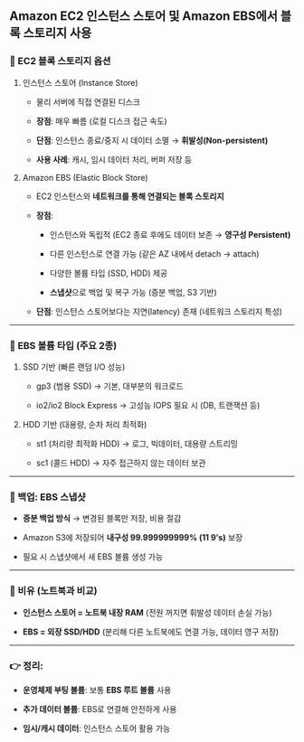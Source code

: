 ## Amazon EC2 인스턴스 스토어 및 Amazon EBS에서 블록 스토리지 사용

### 🔹 EC2 블록 스토리지 옵션

1. 인스턴스 스토어 (Instance Store)

    - 물리 서버에 직접 연결된 디스크

    - **장점**: 매우 빠름 (로컬 디스크 접근 속도)

    - **단점**: 인스턴스 종료/중지 시 데이터 소멸 → **휘발성(Non-persistent)**

    - **사용 사례**: 캐시, 임시 데이터 처리, 버퍼 저장 등

2. Amazon EBS (Elastic Block Store)

    - EC2 인스턴스와 **네트워크를 통해 연결되는 블록 스토리지**

    - **장점**:

        - 인스턴스와 독립적 (EC2 종료 후에도 데이터 보존 → **영구성 Persistent)**

        - 다른 인스턴스로 연결 가능 (같은 AZ 내에서 detach → attach)

        - 다양한 볼륨 타입 (SSD, HDD) 제공

        - **스냅샷**으로 백업 및 복구 가능 (증분 백업, S3 기반)

    - **단점**: 인스턴스 스토어보다는 지연(latency) 존재 (네트워크 스토리지 특성)

---

### 🔹 EBS 볼륨 타입 (주요 2종)

1. SSD 기반 (빠른 랜덤 I/O 성능)

    - gp3 (범용 SSD) → 기본, 대부분의 워크로드

    - io2/io2 Block Express → 고성능 IOPS 필요 시 (DB, 트랜잭션 등)

2. HDD 기반 (대용량, 순차 처리 최적화)

    - st1 (처리량 최적화 HDD) → 로그, 빅데이터, 대용량 스트리밍

    - sc1 (콜드 HDD) → 자주 접근하지 않는 데이터 보관

---

### 🔹 백업: EBS 스냅샷

- **증분 백업 방식** → 변경된 블록만 저장, 비용 절감

- Amazon S3에 저장되어 **내구성 99.999999999% (11 9’s)** 보장

- 필요 시 스냅샷에서 새 EBS 볼륨 생성 가능

---

### 🔹 비유 (노트북과 비교)

- **인스턴스 스토어 = 노트북 내장 RAM** (전원 꺼지면 휘발성 데이터 손실 가능)

- **EBS = 외장 SSD/HDD** (분리해 다른 노트북에도 연결 가능, 데이터 영구 저장)

---

### 👉 정리:

- **운영체제 부팅 볼륨**: 보통 **EBS 루트 볼륨** 사용

- **추가 데이터 볼륨**: EBS로 연결해 안전하게 사용

- **임시/캐시 데이터**: 인스턴스 스토어 활용 가능


